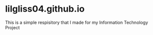 # lilgliss04.github.io
This is a simple respisitory that I made for my Information Technology Project
